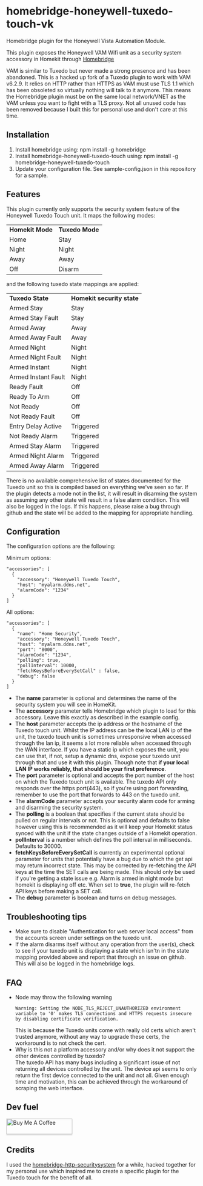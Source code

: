 # homebridge-honeywell-tuxedo-touch-vk
Homebridge plugin for the Honeywell Vista Automation Module.

This plugin exposes the Honeywell VAM Wifi unit as a security system accessory in Homekit through [Homebridge](http://homebridge.io)

VAM is similar to Tuxedo but never made a strong presence and has been abandoned. This is a hacked up fork of a Tuxedo plugin
to work with VAM v6.2.9. It relies on HTTP rather than HTTPS as VAM must use TLS 1.1 which has been obsoleted so virtually
nothing will talk to it anymore. This means the Homebridge plugin must be on the same local network/VNET as the VAM unless
you want to fight with a TLS proxy. Not all unused code has been removed because I built this for personal use and don't care
at this time.

## Installation

1. Install homebridge using: npm install -g homebridge
2. Install homebridge-honeywell-tuxedo-touch using: npm install -g homebridge-honeywell-tuxedo-touch
3. Update your configuration file. See sample-config.json in this repository for a sample.

## Features
This plugin currently only supports the security system feature of the Honeywell Tuxedo Touch unit. It maps the following modes:
<table style='align:center'>
  <tr><td><b>Homekit Mode</b></td><td><b>Tuxedo Mode</b></td></tr>
  <tr><td>Home </td><td>Stay</td></tr>
  <tr><td>Night </td><td>Night</td></tr>
  <tr><td>Away </td><td>Away</td></tr>
  <tr><td>Off </td><td>Disarm</td></tr>
</table>

and the following tuxedo state mappings are applied:
<table style='align:center'>
  <tr><td><b>Tuxedo State</b></td><td><b>Homekit security state</b></td></tr>
  <tr><td>Armed Stay</td><td>Stay</td></tr>
  <tr><td>Armed Stay Fault</td><td>Stay</td></tr>
  <tr><td>Armed Away</td><td>Away</td></tr>
  <tr><td>Armed Away Fault</td><td>Away</td></tr>
  <tr><td>Armed Night</td><td>Night</td></tr>
  <tr><td>Armed Night Fault</td><td>Night</td></tr>
  <tr><td>Armed Instant</td><td>Night</td></tr>
  <tr><td>Armed Instant Fault</td><td>Night</td></tr>
  <tr><td>Ready Fault</td><td>Off</td></tr>
  <tr><td>Ready To Arm</td><td>Off</td></tr>
  <tr><td>Not Ready</td><td>Off</td></tr>
  <tr><td>Not Ready Fault</td><td>Off</td></tr>
  <tr><td>Entry Delay Active</td><td>Triggered</td></tr>
  <tr><td>Not Ready Alarm</td><td>Triggered</td></tr>
  <tr><td>Armed Stay Alarm</td><td>Triggered</td></tr>
  <tr><td>Armed Night Alarm</td><td>Triggered</td></tr>
  <tr><td>Armed Away Alarm</td><td>Triggered</td></tr>
</table>

There is no available comprehensive list of states documented for the Tuxedo unit so this is compiled based on everything we've seen so far. If the plugin detects a mode not in the list, it will result in disarming the system as assuming any other state will result in a false alarm condition. This will also be logged in the logs. If this happens, please raise a bug through github and the state will be added to the mapping for appropriate handling.


## Configuration
The configuration options are the following:

Minimum options:
```
"accessories": [
  {
    "accessory": "Honeywell Tuxedo Touch",
    "host": "myalarm.ddns.net",
    "alarmCode": "1234"
  }
]

```

All options:
```
"accessories": [
  {
    "name": "Home Security",
    "accessory": "Honeywell Tuxedo Touch",
    "host": "myalarm.ddns.net",
    "port": "8000",
    "alarmCode": "1234",
    "polling": true,
    "pollInterval": 10000,
    "fetchKeysBeforeEverySetCall" : false,
    "debug": false
  }
]

```

- The **name** parameter is optional and determines the name of the security system you will see in HomeKit.
- The **accessory** parameter tells Homebridge which plugin to load for this accessory. Leave this exactly as described in the example config.
- The **host** parameter accepts the ip address or the hostname of the Tuxedo touch unit.
  Whilst the IP address can be the local LAN ip of the unit, the tuxedo touch unit is sometimes unresponsive when accessed through the lan ip, it seems a lot more reliable when accessed through the WAN interface.
  If you have a static ip which exposes the unit, you can use that, if not, setup a dynamic dns, expose your tuxedo unit through that and use it with this plugin.
  Though note that **if your local LAN IP works reliably, that should be your first preference**.
- The **port** parameter is optional and accepts the port number of the host on which the Tuxedo touch unit is available. The tuxedo API only responds over the https port(443), so if you're using port forwarding, remember to use the port that forwards to 443 on the tuxedo unit.
- The **alarmCode** parameter accepts your security alarm code for arming and disarming the security system.
- The **polling** is a boolean that specifies if the current state should be pulled on regular intervals or not.
  This is optional and defaults to false however using this is recommended as it will keep your Homekit status synced with the unit if the state changes outside of a Homekit operation.
- **pollInterval** is a number which defines the poll interval in milliseconds. Defaults to 30000.
- **fetchKeysBeforeEverySetCall** is currently an experimental optional parameter for units that potentially have a bug due to which the get api may return incorrect state. This may be corrected by re-fetching the API keys at the time the SET calls are being made. This should only be used if you're getting a state issue e.g. Alarm is armed in night mode but homekit is displaying off etc. When set to **true**, the plugin will re-fetch API keys before making a SET call.
- The **debug** parameter is boolean and turns on debug messages.

## Troubleshooting tips
- Make sure to disable "Authentication for web server local access" from the accounts screen under settings on the tuxedo unit.
- If the alarm disarms itself without any operation from the user(s), check to see if your tuxedo unit is displaying a state which isn'tn in the state mapping provided above and report that through an issue on github. This will also be logged in the homebridge logs.

## FAQ
- Node may throw the following warning
  ```
  Warning: Setting the NODE_TLS_REJECT_UNAUTHORIZED environment variable to '0' makes TLS connections and HTTPS requests insecure by disabling certificate verification.
  ```
  This is because the Tuxedo units come with really old certs which aren't trusted anymore, without any way to upgrade these certs, the workaround is to not check the cert.
- Why is this not a platform accessory and/or why does it not support the other devices controlled by tuxedo? <br>
  The tuxedo API has many bugs including a significant issue of not returning all devices controlled by the unit. The device api seems to only return the first device connected to the unit and not all. Given enough time and motivation, this can be achieved through the workaround of scraping the web interface.

## Dev fuel

<a href="https://www.buymeacoffee.com/lockpicker" target="_blank"><img src="https://www.buymeacoffee.com/assets/img/custom_images/orange_img.png" alt="Buy Me A Coffee" style="height: 41px !important;width: 174px !important;box-shadow: 0px 3px 2px 0px rgba(190, 190, 190, 0.5) !important;-webkit-box-shadow: 0px 3px 2px 0px rgba(190, 190, 190, 0.5) !important;" ></a>

## Credits
I used the [homebridge-http-securitysystem](https://www.npmjs.com/package/homebridge-http-securitysystem) for a while, hacked together for my personal use which inspired me to create a specific plugin for the Tuxedo touch for the benefit of all.
